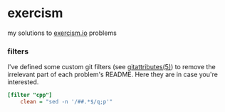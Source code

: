 # exercism

my solutions to [exercism.io](https://exercism.io) problems

### filters

I've defined some custom git filters (see [gitattributes(5)](https://mirrors.edge.kernel.org/pub/software/scm/git/docs/gitattributes.html#_tt_filter_tt)) to remove the irrelevant part of each problem's README. Here they are in case you're interested.


```ini
[filter "cpp"]
	clean = "sed -n '/##.*$/q;p'"
```